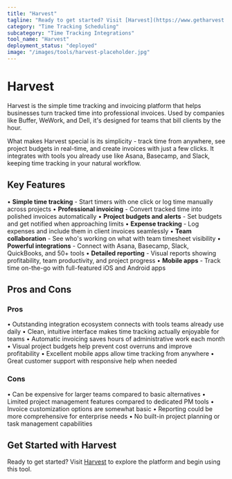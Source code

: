 ```yaml
---
title: "Harvest"
tagline: "Ready to get started? Visit [Harvest](https://www.getharvest.com) to explore the platform and begin using this tool...."
category: "Time Tracking Scheduling"
subcategory: "Time Tracking Integrations"
tool_name: "Harvest"
deployment_status: "deployed"
image: "/images/tools/harvest-placeholder.jpg"
---
```


# Harvest

Harvest is the simple time tracking and invoicing platform that helps businesses turn tracked time into professional invoices. Used by companies like Buffer, WeWork, and Dell, it's designed for teams that bill clients by the hour.

What makes Harvest special is its simplicity - track time from anywhere, see project budgets in real-time, and create invoices with just a few clicks. It integrates with tools you already use like Asana, Basecamp, and Slack, keeping time tracking in your natural workflow.

## Key Features

• **Simple time tracking** - Start timers with one click or log time manually across projects
• **Professional invoicing** - Convert tracked time into polished invoices automatically
• **Project budgets and alerts** - Set budgets and get notified when approaching limits
• **Expense tracking** - Log expenses and include them in client invoices seamlessly
• **Team collaboration** - See who's working on what with team timesheet visibility
• **Powerful integrations** - Connect with Asana, Basecamp, Slack, QuickBooks, and 50+ tools
• **Detailed reporting** - Visual reports showing profitability, team productivity, and project progress
• **Mobile apps** - Track time on-the-go with full-featured iOS and Android apps

## Pros and Cons

### Pros
• Outstanding integration ecosystem connects with tools teams already use daily
• Clean, intuitive interface makes time tracking actually enjoyable for teams
• Automatic invoicing saves hours of administrative work each month
• Visual project budgets help prevent cost overruns and improve profitability
• Excellent mobile apps allow time tracking from anywhere
• Great customer support with responsive help when needed

### Cons
• Can be expensive for larger teams compared to basic alternatives
• Limited project management features compared to dedicated PM tools
• Invoice customization options are somewhat basic
• Reporting could be more comprehensive for enterprise needs
• No built-in project planning or task management capabilities

## Get Started with Harvest

Ready to get started? Visit [Harvest](https://www.getharvest.com) to explore the platform and begin using this tool.